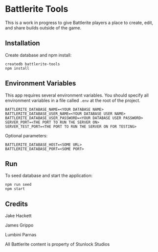 # Battlerite Tools

This is a work in progress to give Battlerite players a place to create, edit, and share builds outside of the game.

## Installation

Create database and npm install:
```
createdb battlerite-tools
npm install
```

## Environment Variables
This app requires several environment variables. You should specify all environment variables in a file called `.env` at the root of the project.
```
BATTLERITE_DATABASE_NAME=<YOUR DATABASE NAME>
BATTLERITE_DATABASE_USER_NAME=<YOUR DATABASE USER NAME>
BATTLERITE_DATABASE_USER_PASSWORD=<YOUR DATABASE USER PASSWORD>
SERVER_PORT=<THE PORT TO RUN THE SERVER ON>
SERVER_TEST_PORT=<THE PORT TO RUN THE SERVER ON FOR TESTING>
```

Optional parameters:
```
BATTLERITE_DATABASE_HOST=<SOME URL>
BATTLERITE_DATABASE_PORT=<SOME PORT>
```

## Run

To seed database and start the application:
```
npm run seed
npm start
```

## Credits

Jake Hackett

James Grippo

Lumbini Parnas

All Battlerite content is property of Stunlock Studios

